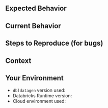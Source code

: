 ## Expected Behavior

## Current Behavior

## Steps to Reproduce (for bugs)

## Context

## Your Environment

* `dbldatagen` version used:
* Databricks Runtime version: 
* Cloud environment used: